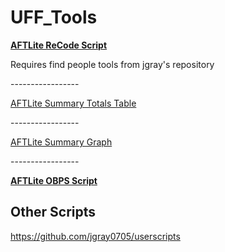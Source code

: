 # UFF_Tools


<b><a href="https://github.com/Brikane/UFF_Tools/raw/main/AutoRetrackAFTLite.user.js"> AFTLite ReCode Script</a></b>
<p> Requires find people tools from jgray's repository </p>
<p>-----------------</p>
<a href="https://github.com/Brikane/UFF_Tools/raw/main/LaborSummaryTotals.user.js">AFTLite Summary Totals Table</a>
<p>-----------------</p>
<a href="https://github.com/Brikane/UFF_Tools/raw/main/LaborSummaryTotals%20MultiPulls%20V0_1.user.js">AFTLite Summary Graph</a>
<p>-----------------</p>
<b><a href="https://github.com/Brikane/UFF_Tools/raw/main/LaborSummaryTotals.user.js"> AFTLite OBPS Script</a></b>


<H2> Other Scripts </h2>
<a href="https://github.com/jgray0705/userscripts"> https://github.com/jgray0705/userscripts </a>
